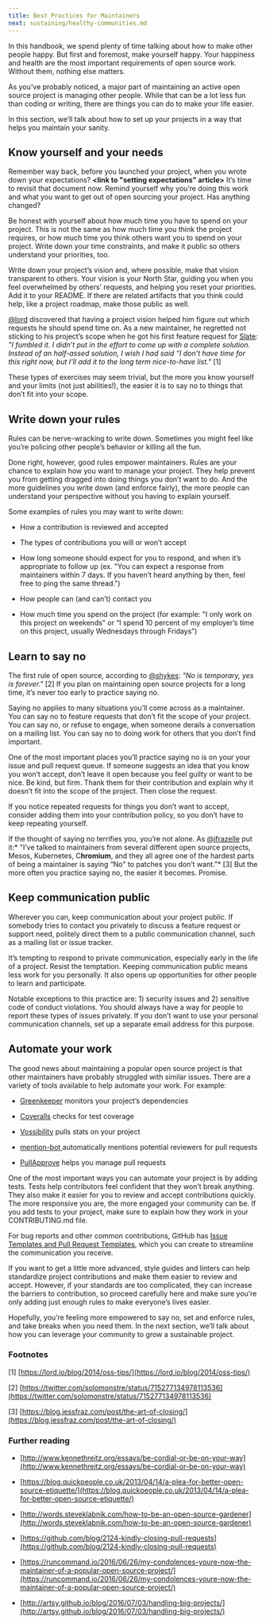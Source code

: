 ```yaml
---
title: Best Practices for Maintainers
next: sustaining/healthy-communities.md
---
```


In this handbook, we spend plenty of time talking about how to make other people happy. But first and foremost, make yourself happy. Your happiness and health are the most important requirements of open source work. Without them, nothing else matters.

As you’ve probably noticed, a major part of maintaining an active open source project is managing other people. While that can be a lot less fun than coding or writing, there are things you can do to make your life easier.

In this section, we’ll talk about how to set up your projects in a way that helps you maintain your sanity.

## Know yourself and your needs

Remember way back, before you launched your project, when you wrote down your expectations? **<link to "setting expectations" article>** It’s time to revisit that document now. Remind yourself why you’re doing this work and what you want to get out of open sourcing your project. Has anything changed?

Be honest with yourself about how much time you have to spend on your project. This is not the same as how much time you think the project requires, or how much time you think others want you to spend on your project. Write down your time constraints, and make it public so others understand your priorities, too.

Write down your project’s vision and, where possible, make that vision transparent to others. Your vision is your North Star, guiding you when you feel overwhelmed by others’ requests, and helping you reset your priorities. Add it to your README. If there are related artifacts that you think could help, like a project roadmap, make those public as well.

[@lord](https://github.com/lord) discovered that having a project vision helped him figure out which requests he should spend time on. As a new maintainer, he regretted not sticking to his project’s scope when he got his first feature request for [Slate](https://github.com/lord/slate)*: "I fumbled it. I didn’t put in the effort to come up with a complete solution. Instead of an half-assed solution, I wish I had said “I don’t have time for this right now, but I’ll add it to the long term nice-to-have list."* [1]

These types of exercises may seem trivial, but the more you know yourself and your limits (not just abilities!), the easier it is to say no to things that don’t fit into your scope.

## Write down your rules

Rules can be nerve-wracking to write down. Sometimes you might feel like you’re policing other people’s behavior or killing all the fun.

Done right, however, good rules empower maintainers. Rules are your chance to explain how you want to manage your project. They help prevent you from getting dragged into doing things you don’t want to do. And the more guidelines you write down (and enforce fairly), the more people can understand your perspective without you having to explain yourself.

Some examples of rules you may want to write down:

* How a contribution is reviewed and accepted

* The types of contributions you will or won’t accept

* How long someone should expect for you to respond, and when it’s appropriate to follow up (ex. "You can expect a response from maintainers within 7 days. If you haven’t heard anything by then, feel free to ping the same thread.")

* How people can (and can’t) contact you

* How much time you spend on the project (for example: "I only work on this project on weekends" or “I spend 10 percent of my employer’s time on this project, usually Wednesdays through Fridays”)

## Learn to say no

The first rule of open source, according to [@shykes](https://github.com/shykes): *"No is temporary, yes is forever."* [2] If you plan on maintaining open source projects for a long time, it’s never too early to practice saying no.

Saying no applies to many situations you’ll come across as a maintainer. You can say no to feature requests that don’t fit the scope of your project. You can say no, or refuse to engage, when someone derails a conversation on a mailing list. You can say no to doing work for others that you don’t find important.

One of the most important places you’ll practice saying no is on your your issue and pull request queue.  If someone suggests an idea that you know you won’t accept, don’t leave it open because you feel guilty or want to be nice. Be kind, but firm. Thank them for their contribution and explain why it doesn’t fit into the scope of the project. Then close the request.

If you notice repeated requests for things you don’t want to accept, consider adding them into your contribution policy, so you don’t have to keep repeating yourself.

If the thought of saying no terrifies you, you’re not alone. As [@jfrazelle](https://github.com/jfrazelle) put it:* "I’ve talked to maintainers from several different open source projects, Mesos, Kubernetes, C**hromium**, and they all agree one of the hardest parts of being a maintainer is saying “No" to patches you don’t want.”* [3] But the more often you practice saying no, the easier it becomes. Promise.

## Keep communication public

Wherever you can, keep communication about your project public. If somebody tries to contact you privately to discuss a feature request or support need, politely direct them to a public communication channel, such as a mailing list or issue tracker.

It’s tempting to respond to private communication, especially early in the life of a project. Resist the temptation. Keeping communication public means less work for you personally. It also opens up opportunities for other people to learn and participate.

Notable exceptions to this practice are: 1) security issues and 2) sensitive code of conduct violations. You should always have a way for people to report these types of issues privately. If you don’t want to use your personal communication channels, set up a separate email address for this purpose.

## Automate your work

The good news about maintaining a popular open source project is that other maintainers have probably struggled with similar issues. There are a variety of tools available to help automate your work. For example:

* [Greenkeeper](https://github.com/greenkeeperio/greenkeeper) monitors your project’s dependencies

* [Coveralls](https://coveralls.io/) checks for test coverage

* [Vossibility](https://github.com/icecrime/vossibility-stack) pulls stats on your project

* [mention-bot ](https://github.com/facebook/mention-bot)automatically mentions potential reviewers for pull requests

* [PullApprove](https://about.pullapprove.com/) helps you manage pull requests

One of the most important ways you can automate your project is by adding tests. Tests help contributors feel confident that they won’t break anything. They also make it easier for you to review and accept contributions quickly. The more responsive you are, the more engaged your community can be. If you add tests to your project, make sure to explain how they work in your CONTRIBUTING.md file.

For bug reports and other common contributions, GitHub has [Issue Templates and Pull Request Templates](https://github.com/blog/2111-issue-and-pull-request-templates), which you can create to streamline the communication you receive.

If you want to get a little more advanced, style guides and linters can help standardize project contributions and make them easier to review and accept. However, if your standards are too complicated, they can increase the barriers to contribution, so proceed carefully here and make sure you’re only adding just enough rules to make everyone’s lives easier.

Hopefully, you’re feeling more empowered to say no, set and enforce rules, and take breaks when you need them. In the next section, we’ll talk about how you can leverage your community to grow a sustainable project.

### Footnotes

[1] [https://lord.io/blog/2014/oss-tips/](https://lord.io/blog/2014/oss-tips/) 

[2] [https://twitter.com/solomonstre/status/715277134978113536](https://twitter.com/solomonstre/status/715277134978113536) 

[3] [https://blog.jessfraz.com/post/the-art-of-closing/](https://blog.jessfraz.com/post/the-art-of-closing/)

### Further reading

* [http://www.kennethreitz.org/essays/be-cordial-or-be-on-your-way](http://www.kennethreitz.org/essays/be-cordial-or-be-on-your-way) 

* [https://blog.quickpeople.co.uk/2013/04/14/a-plea-for-better-open-source-etiquette/](https://blog.quickpeople.co.uk/2013/04/14/a-plea-for-better-open-source-etiquette/) 

* [http://words.steveklabnik.com/how-to-be-an-open-source-gardener](http://words.steveklabnik.com/how-to-be-an-open-source-gardener) 

* [https://github.com/blog/2124-kindly-closing-pull-requests](https://github.com/blog/2124-kindly-closing-pull-requests)

* [https://runcommand.io/2016/06/26/my-condolences-youre-now-the-maintainer-of-a-popular-open-source-project/](https://runcommand.io/2016/06/26/my-condolences-youre-now-the-maintainer-of-a-popular-open-source-project/) 

* [http://artsy.github.io/blog/2016/07/03/handling-big-projects/](http://artsy.github.io/blog/2016/07/03/handling-big-projects/) 

